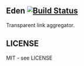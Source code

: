 Eden [![Build Status](https://magnum.travis-ci.com/fortytw2/eden.svg?token=UxRGpS8yzyKfsTeFz1dM)](https://magnum.travis-ci.com/fortytw2/eden)
------

Transparent link aggregator.


LICENSE
------

MIT - see LICENSE
